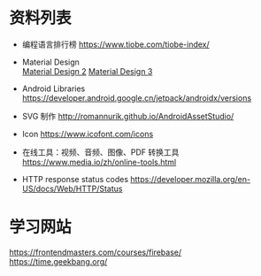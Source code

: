 # 资料列表

- 编程语言排行榜 https://www.tiobe.com/tiobe-index/

- Material Design  
  [Material Design 2](https://material.io/)
  [Material Design 3 ](https://m3.material.io/)

- Android Libraries
  https://developer.android.google.cn/jetpack/androidx/versions

- SVG 制作
  http://romannurik.github.io/AndroidAssetStudio/

- Icon
  https://www.icofont.com/icons

- 在线工具：视频、音频、图像、PDF 转换工具
  https://www.media.io/zh/online-tools.html
- HTTP response status codes https://developer.mozilla.org/en-US/docs/Web/HTTP/Status

# 学习网站

https://frontendmasters.com/courses/firebase/  
https://time.geekbang.org/

